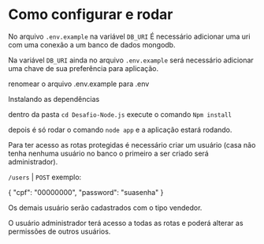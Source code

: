 # Como configurar e rodar

No arquivo `.env.example` na variável `DB_URI` É necessário adicionar uma uri com uma conexão a um banco de dados mongodb.

Na variável `DB_URI` ainda no arquivo `.env.example` será necessário adicionar uma chave de sua preferência para aplicação.

renomear o arquivo .env.example para .env

Instalando as dependências

dentro da pasta `cd Desafio-Node.js` execute o comando `Npm install`

depois é só rodar o comando `node app` e a aplicação estará rodando.

Para ter acesso as rotas protegidas é necessário criar um usuário (casa não tenha nenhuma usuário no banco o primeiro a ser criado será administrador).

`/users` | `POST`
exemplo:

{
  "cpf": "00000000",
  "password": "suasenha"
}

Os demais usuário serão cadastrados com o tipo vendedor.

O usuário administrador terá acesso a todas as rotas e poderá alterar as permissões de outros usuários.
